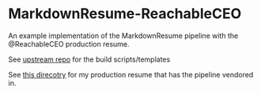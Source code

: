 # MarkdownResume-ReachableCEO

An example implementation of the MarkdownResume pipeline with the @ReachableCEO production resume.

See [upstream repo](https://git.knownelement.com/reachableceo/MarkdownResume-Pipeline) for the build scripts/templates

See [this direcotry](./vendor/git.knownelement.com/reachableceo/MarkdownResume) for my production resume that has the pipeline vendored in.